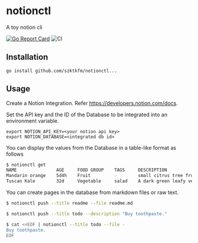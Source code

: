 # notionctl
A toy notion cli

[![Go Report Card](https://goreportcard.com/badge/github.com/szktkfm/notionctl)](https://goreportcard.com/report/github.com/szktkfm/notionctl)
![CI](https://github.com/szktkfm/notionctl/actions/workflows/go.yml/badge.svg)


## Installation
```
go install github.com/szktkfm/notionctl...
```

## Usage

Create a Notion Integration. Refer https://developers.notion.com/docs.


Set the API key and the ID of the Database to be integrated into an environment variable.
```
export NOTION_API_KEY=<your notion api key>
export NOTION_DATABASE=<integrated db id>
```

You can display the values from the Database in a table-like format as follows
```bash
$ notionctl get
NAME               AGE     FOOD GROUP    TAGS     DESCRIPTION
Mandarin orange    5d4h    Fruit         -        small citrus tree fruit
Tuscan Kale        32d     Vegetable     salad    A dark green leafy veget
```


You can create pages in the database from markdown files or raw text.

```bash
$ notionctl push --title readme --file readme.md

$ notionctl push --title todo --description "Buy toothpaste."

$ cat <<EOF | notionctl --title todo --file -
Buy toothpaste.
EOF

```